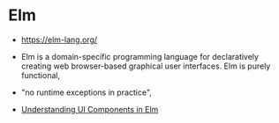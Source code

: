 Elm
===

* https://elm-lang.org/
* Elm is a domain-specific programming language for declaratively creating web browser-based graphical user interfaces. Elm is purely functional, 
* "no runtime exceptions in practice",


* [Understanding UI Components in Elm](https://www.humio.com/blog/understanding-ui-components-in-elm/)